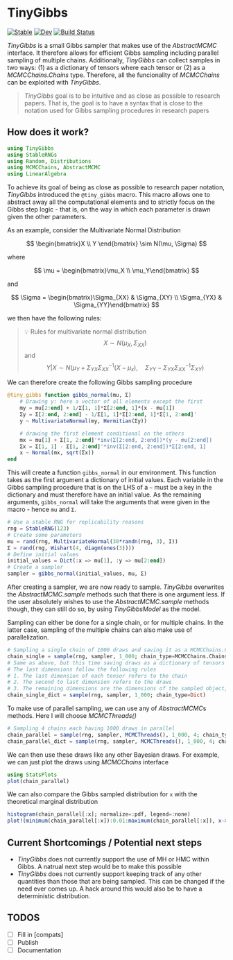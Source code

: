 # TinyGibbs

[![Stable](https://img.shields.io/badge/docs-stable-blue.svg)](https://enweg.github.io/TinyGibbs.jl/stable/)
[![Dev](https://img.shields.io/badge/docs-dev-blue.svg)](https://enweg.github.io/TinyGibbs.jl/dev/)
[![Build Status](https://github.com/enweg/TinyGibbs.jl/actions/workflows/CI.yml/badge.svg?branch=main)](https://github.com/enweg/TinyGibbs.jl/actions/workflows/CI.yml?query=branch%3Amain)

*TinyGibbs* is a small Gibbs sampler that makes use of the *AbstractMCMC* interface. It therefore allows for efficient Gibbs sampling including parallel sampling of multiple chains. Additionally, *TinyGibbs* can collect samples in two ways: (1) as a dictionary of tensors where each tensor or (2) as a *MCMCChains.Chains* type. Therefore, all the funcionality of *MCMCChains* can be exploited with *TinyGibbs*. 

> *TinyGibbs* goal is to be intuitive and as close as possible to research papers. That is, the goal is to have a syntax that is close to the notation used for Gibbs sampling procedures in research papers

## How does it work? 

```jl
using TinyGibbs
using StableRNGs
using Random, Distributions
using MCMCChains, AbstractMCMC
using LinearAlgebra
```

To achieve its goal of being as close as possible to research paper notation, *TinyGibbs* introduced the `@tiny_gibbs` macro. This macro allows one to abstract away all the computational elements and to strictly focus on the Gibbs step logic - that is, on the way in which each parameter is drawn given the other parameters. 

As an example, consider the Multivariate Normal Distribution 

$$
\begin{bmatrix}X \\ Y \end{bmatrix} \sim N(\mu, \Sigma)
$$

where 

$$
\mu = \begin{bmatrix}\mu_X \\ \mu_Y\end{bmatrix}
$$

and 

$$
\Sigma = \begin{bmatrix}\Sigma_{XX} & \Sigma_{XY} \\ \Sigma_{YX} & \Sigma_{YY}\end{bmatrix}
$$

we then have the following rules: 

> 💡 Rules for multivariate normal distribution
> $$
> X \sim N(\mu_X, \Sigma_{XX})
> $$
> and 
> $$ 
> Y|X \sim N(\mu_Y + \Sigma_{YX}\Sigma_{XX}^{-1}(X-\mu_x),\quad \Sigma_{YY}-\Sigma_{YX}\Sigma_{XX}^{-1}\Sigma_{XY})
> $$

We can therefore create the following Gibbs sampling procedure

```jl
@tiny_gibbs function gibbs_normal(mu, Σ)
    # Drawing y: here a vector of all elements except the first
    my = mu[2:end] + 1/Σ[1, 1]*Σ[2:end, 1]*(x - mu[1])
    Σy = Σ[2:end, 2:end] - 1/Σ[1, 1]*Σ[2:end, 1]*Σ[1, 2:end]'
    y ~ MultivariateNormal(my, Hermitian(Σy))

    # drawing the first element conditional on the others
    mx = mu[1] + Σ[1, 2:end]'*inv(Σ[2:end, 2:end])*(y - mu[2:end])
    Σx = Σ[1, 1] - Σ[1, 2:end]'*inv(Σ[2:end, 2:end])*Σ[2:end, 1]
    x ~ Normal(mx, sqrt(Σx))
end
```

This will create a function `gibbs_normal` in our environment. This function takes as the first argument a dictionary of initial values. Each variable in the Gibbs sampling procedure that is on the LHS of a `~` must be a key in the dictionary and must therefore have an initial value. As the remaining arguments, `gibbs_normal` will take the arguments that were given in the macro - hence `mu` and `Σ`. 

```jl
# Use a stable RNG for replicability reasons
rng = StableRNG(123)
# Create some parameters
mu = rand(rng, MultivariateNormal(30*randn(rng, 3), I))
Σ = rand(rng, Wishart(4, diagm(ones(3))))
# Define initial values 
initial_values = Dict(:x => mu[1], :y => mu[2:end])
# Create a sampler
sampler = gibbs_normal(initial_values, mu, Σ)
```

After creating a sampler, we are now ready to sample. *TinyGibbs* overwrites the *AbstractMCMC.sample* methods such that there is one argument less. If the user absolutely wishes to use the *AbstractMCMC.sample* methods though, they can still do so, by using *TinyGibbsModel* as the model. 

Sampling can either be done for a single chain, or for multiple chains. In the latter case, sampling of the multiple chains can also make use of parallelization. 

```jl
# Sampling a single chain of 1000 draws and saving it as a MCMCChains.Chains type
chain_single = sample(rng, sampler, 1_000; chain_type=MCMCChains.Chains)
# Same as above, but this time saving draws as a dictionary of tensors
# The last dimensions follow the following rules
# 1. The last dimension of each tensor refers to the chain
# 2. The second to last dimension refers to the draws
# 3. The remaining dimensions are the dimensions of the sampled object, i.e. two dimensional for covariance matrices
chain_single_dict = sample(rng, sampler, 1_000; chain_type=Dict)
```

To make use of parallel sampling, we can use any of *AbstractMCMC*s methods. Here I will choose *MCMCThreads()*

```jl
# Sampling 4 chains each having 1000 draws in parallel 
chain_parallel = sample(rng, sampler, MCMCThreads(), 1_000, 4; chain_type=MCMCChains.Chains)
chain_parallel_dict = sample(rng, sampler, MCMCThreads(), 1_000, 4; chain_type=Dict)
```

We can then use these draws like any other Bayesian draws. For example, we can just plot the draws using *MCMCChains* interface

```jl
using StatsPlots
plot(chain_parallel)
```

We can also compare the Gibbs sampled distribution for `x` with the theoretical marginal distribution

```jl
histogram(chain_parallel[:x]; normalize=:pdf, legend=:none)
plot!(minimum(chain_parallel[:x]):0.01:maximum(chain_parallel[:x]), x->pdf(Normal(mu[1], sqrt(Σ[1, 1])), x); color=:red, linewidth=2)
```

## Current Shortcomings / Potential next steps

- *TinyGibbs* does not currently support the use of MH or HMC within Gibbs. A natrual next step would be to make this possible
- *TinyGibbs* does not currently support keeping track of any other quantities than those that are being sampled. This can be changed if the need ever comes up. A hack around this would also be to have a deterministic distribution. 

## TODOS

- [ ] Fill in [compats]
- [ ] Publish
- [ ] Documentation